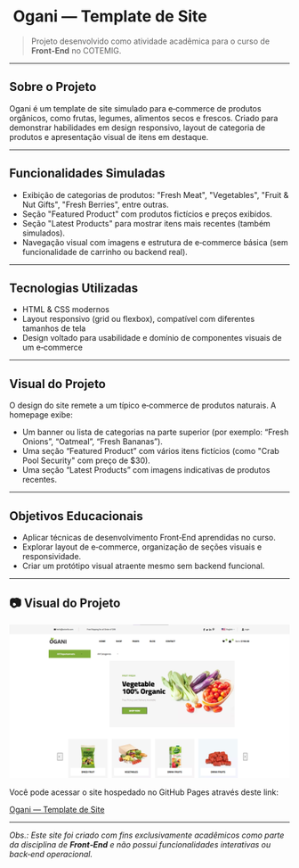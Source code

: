 # ​ Ogani — Template de Site

> Projeto desenvolvido como atividade acadêmica para o curso de **Front‑End** no COTEMIG.

---

##  Sobre o Projeto

Ogani é um template de site simulado para e‑commerce de produtos orgânicos, como frutas, legumes, alimentos secos e frescos. Criado para demonstrar habilidades em design responsivo, layout de categoria de produtos e apresentação visual de itens em destaque.

---

##  Funcionalidades Simuladas

-  Exibição de categorias de produtos: "Fresh Meat", "Vegetables", "Fruit & Nut Gifts", "Fresh Berries", entre outras.
-  Seção "Featured Product" com produtos fictícios e preços exibidos.
-  Seção "Latest Products" para mostrar itens mais recentes (também simulados).
-  Navegação visual com imagens e estrutura de e‑commerce básica (sem funcionalidade de carrinho ou backend real).

---

##  Tecnologias Utilizadas

- HTML & CSS modernos
- Layout responsivo (grid ou flexbox), compatível com diferentes tamanhos de tela
- Design voltado para usabilidade e domínio de componentes visuais de um e‑commerce

---

##  Visual do Projeto

O design do site remete a um típico e‑commerce de produtos naturais. A homepage exibe:

- Um banner ou lista de categorias na parte superior (por exemplo: “Fresh Onions”, “Oatmeal”, “Fresh Bananas”).
- Uma seção “Featured Product” com vários itens fictícios (como "Crab Pool Security" com preço de $30).
- Uma seção “Latest Products” com imagens indicativas de produtos recentes.

---

##  Objetivos Educacionais

- Aplicar técnicas de desenvolvimento Front‑End aprendidas no curso.
- Explorar layout de e‑commerce, organização de seções visuais e responsividade.
- Criar um protótipo visual atraente mesmo sem backend funcional.

---

## 📷 Visual do Projeto

![Organi - Template](Imagens/Imagem-Site.png)


Você pode acessar o site hospedado no GitHub Pages através deste link:

[Ogani — Template de Site](https://cristalfigueiredoo.github.io/Organi-Templade-Site/)

---

_Obs.: Este site foi criado com fins exclusivamente acadêmicos como parte da disciplina de **Front‑End** e não possui funcionalidades interativas ou back‑end operacional._

